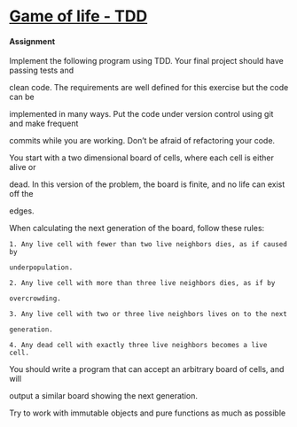# **<u>Game of life - TDD</u>**



#### **Assignment**

Implement the following program using TDD. Your final project should have passing tests and

clean code. The requirements are well defined for this exercise but the code can be

implemented in many ways. Put the code under version control using git and make frequent

commits while you are working. Don’t be afraid of refactoring your code.

You start with a two dimensional board of cells, where each cell is either alive or

dead. In this version of the problem, the board is finite, and no life can exist off the

edges. 



When calculating the next generation of the board, follow these rules:



```
1. Any live cell with fewer than two live neighbors dies, as if caused by

underpopulation.

2. Any live cell with more than three live neighbors dies, as if by

overcrowding.

3. Any live cell with two or three live neighbors lives on to the next

generation.

4. Any dead cell with exactly three live neighbors becomes a live cell.
```



You should write a program that can accept an arbitrary board of cells, and will

output a similar board showing the next generation.

Try to work with immutable objects and pure functions as much as possible